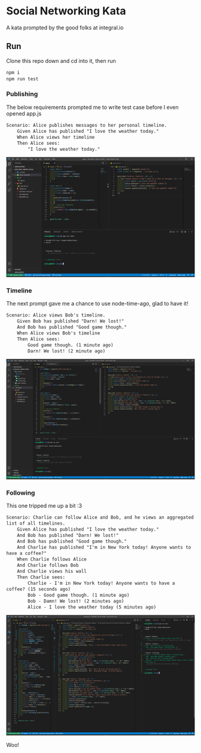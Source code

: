 # Social Networking Kata

A kata prompted by the good folks at integral.io

## Run

Clone this repo down and cd into it, then run
```bash
npm i 
npm run test
```

### Publishing

The below requirements prompted me to write test case before I even opened app.js
  
```
Scenario: Alice publishes messages to her personal timeline.   
    Given Alice has published "I love the weather today."
    When Alice views her timeline
    Then Alice sees:
        "I love the weather today."
```

![some TDD code](img/publish.png)

### Timeline

The next prompt gave me a chance to use node-time-ago, glad to have it!

```
Scenario: Alice views Bob's timeline.
    Given Bob has published "Darn! We lost!"
    And Bob has published "Good game though."
    When Alice views Bob's timeline
    Then Alice sees:
        Good game though. (1 minute ago)
        Darn! We lost! (2 minute ago)
```

![some more TDD](img/timeline.png)

### Following 

This one tripped me up a bit :3

```
Scenario: Charlie can follow Alice and Bob, and he views an aggregated list of all timelines.
    Given Alice has published "I love the weather today."
    And Bob has published "Darn! We lost!"
    And Bob has published "Good game though."
    And Charlie has published "I'm in New York today! Anyone wants to have a coffee?"
    When Charlie follows Alice
    And Charlie follows Bob
    And Charlie views his wall
    Then Charlie sees:
        Charlie - I'm in New York today! Anyone wants to have a coffee? (15 seconds ago)     
        Bob - Good game though. (1 minute ago)     
        Bob - Damn! We lost! (2 minutes ago)     
        Alice - I love the weather today (5 minutes ago)  
```

![donsies](img/following.png)

Woo!